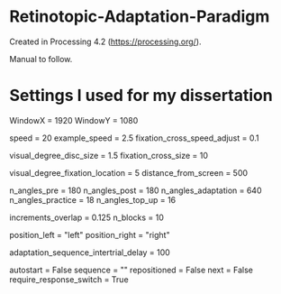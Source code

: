 # Retinotopic-Adaptation-Paradigm

Created in Processing 4.2 (https://processing.org/).

Manual to follow. 



# Settings I used for my dissertation

WindowX = 1920
WindowY = 1080

speed = 20
example_speed = 2.5
fixation_cross_speed_adjust = 0.1

visual_degree_disc_size = 1.5
fixation_cross_size = 10 

visual_degree_fixation_location = 5
distance_from_screen = 500

n_angles_pre = 180
n_angles_post = 180
n_angles_adaptation = 640
n_angles_practice = 18
n_angles_top_up = 16

increments_overlap = 0.125
n_blocks = 10

position_left = "left"
position_right = "right"

adaptation_sequence_intertrial_delay = 100

autostart = False
sequence = ""
repositioned = False
next = False
require_response_switch = True
